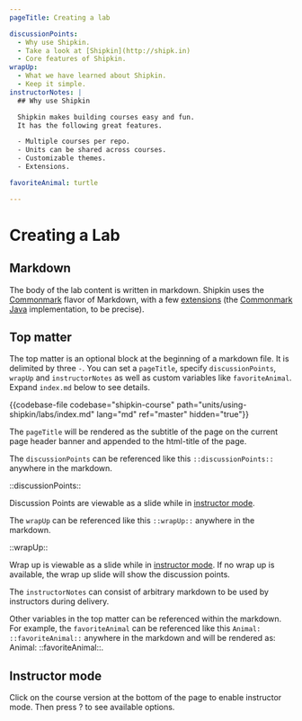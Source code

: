 ```yaml
---
pageTitle: Creating a lab

discussionPoints:
  - Why use Shipkin.
  - Take a look at [Shipkin](http://shipk.in)
  - Core features of Shipkin.
wrapUp:
  - What we have learned about Shipkin.
  - Keep it simple.
instructorNotes: |
  ## Why use Shipkin

  Shipkin makes building courses easy and fun.
  It has the following great features.

  - Multiple courses per repo.
  - Units can be shared across courses.
  - Customizable themes.
  - Extensions.

favoriteAnimal: turtle

---
```


# Creating a Lab

## Markdown

The body of the lab content is written in markdown.
Shipkin uses the [Commonmark](http://commonmark.org/) flavor of
Markdown, with a few [extensions](../extensions/index.html) (the [Commonmark Java](https://github.com/atlassian/commonmark-java) implementation, to be precise).

## Top matter

The top matter is an optional block at the beginning of a markdown file.
It is delimited by three `-`.
You can set a `pageTitle`, specify `discussionPoints`, `wrapUp` and
`instructorNotes` as well as custom variables like `favoriteAnimal`.
Expand `index.md` below to see details.

{{codebase-file codebase="shipkin-course" path="units/using-shipkin/labs/index.md" lang="md" ref="master" hidden="true"}}

The `pageTitle` will be rendered as the subtitle of the page on the
current page header banner and appended to the html-title of the page.

The `discussionPoints` can be referenced like this
`::discussionPoints::` anywhere in the markdown.

::discussionPoints::

Discussion Points are viewable as a slide while in [instructor mode](#instructor-mode).

The `wrapUp` can be referenced like this `::wrapUp::` anywhere in the
markdown.

::wrapUp::

Wrap up is viewable as a slide while in [instructor mode](#instructor-mode).
If no wrap up is available, the wrap up slide will show the discussion
points.

The `instructorNotes` can consist of arbitrary markdown to be used by
instructors during delivery.

Other variables in the top matter can be referenced within the markdown.
For example, the `favoriteAnimal` can be referenced like this
`Animal: ::favoriteAnimal::` anywhere in the markdown and will be
rendered as: Animal: ::favoriteAnimal::.

## Instructor mode
Click on the course version at the bottom of the page
to enable instructor mode.
Then press ? to see available options.
